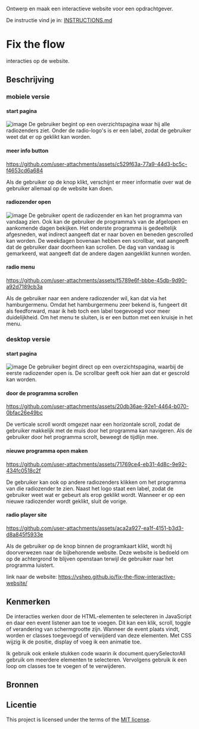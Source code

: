 
Ontwerp en maak een interactieve website voor een opdrachtgever.

De instructie vind je in: [INSTRUCTIONS.md](https://github.com/fdnd-task/fix-the-flow-interactive-website/blob/main/docs/INSTRUCTIONS.md)

# Fix the flow
<!-- Geef je project een titel en schrijf in één zin wat het is -->
interacties op de website.


## Beschrijving
<!-- In de Beschrijving staat hoe je project er uit ziet, hoe het werkt en wat je er mee kan. -->
<!-- Voeg een mooie poster visual toe 📸 -->
### mobiele versie
#### start pagina
![image](https://github.com/user-attachments/assets/8d73da65-43bb-44e0-9720-ff4dd6c85a6b)
De gebruiker begint op een overzichtspagina waar hij alle radiozenders ziet. Onder de radio-logo's is er een label, zodat de gebruiker weet dat er op geklikt kan worden.

#### meer info button

https://github.com/user-attachments/assets/c529f63a-77a9-44d3-bc5c-f4653cd6a684

Als de gebruiker op de knop klikt, verschijnt er meer informatie over wat de gebruiker allemaal op de website kan doen.

#### radiozender open  
![image](https://github.com/user-attachments/assets/92698914-71a5-4b2d-9747-979e84eae33b)
De gebruiker opent de radiozender en kan het programma van vandaag zien. Ook kan de gebruiker de programma’s van de afgelopen en aankomende dagen bekijken. Het onderste programma is gedeeltelijk afgesneden, wat indirect aangeeft dat er naar boven en beneden gescrolled kan worden. De weekdagen bovenaan hebben een scrollbar, wat aangeeft dat de gebruiker daar doorheen kan scrollen. De dag van vandaag is gemarkeerd, wat aangeeft dat de andere dagen aangeklikt kunnen worden.

#### radio menu  

https://github.com/user-attachments/assets/f5789e6f-bbbe-45db-9d90-a92d7189cb3a  

Als de gebruiker naar een andere radiozender wil, kan dat via het hamburgermenu. Omdat het hamburgermenu zeer bekend is, fungeert dit als feedforward, maar ik heb toch een label toegevoegd voor meer duidelijkheid.
Om het menu te sluiten, is er een button met een kruisje in het menu.


### desktop versie
#### start pagina
![image](https://github.com/user-attachments/assets/b52aafa3-340f-4f24-81af-30715927272b)
De gebruiker begint direct op een overzichtspagina, waarbij de eerste radiozender open is. De scrollbar geeft ook hier aan dat er gescrold kan worden.

#### door de programma scrollen

https://github.com/user-attachments/assets/20db36ae-92e1-4464-b070-0bfac26e49bc

De verticale scroll wordt omgezet naar een horizontale scroll, zodat de gebruiker makkelijk met de muis door het programma kan navigeren. Als de gebruiker door het programma scrolt, beweegt de tijdlijn mee.

#### nieuwe programma open maken

https://github.com/user-attachments/assets/71769ce4-eb31-4d8c-9e92-434fc0518c2f

De gebruiker kan ook op andere radiozenders klikken om het programma van die radiozender te zien. Naast het logo staat een label, zodat de gebruiker weet wat er gebeurt als erop geklikt wordt. Wanneer er op een nieuwe radiozender wordt geklikt, sluit de vorige.

#### radio player site

https://github.com/user-attachments/assets/aca2a927-ea1f-4151-b3d3-d8a845f5933e

Als de gebruiker op de knop binnen de programkaart klikt, wordt hij doorverwezen naar de bijbehorende website. Deze website is bedoeld om op de achtergrond te blijven openstaan terwijl de gebruiker naar het programma luistert.

<!-- Voeg een link toe naar Github Pages 🌐-->
link naar de website: https://vsheo.github.io/fix-the-flow-interactive-website/
## Kenmerken
<!-- Bij Kenmerken staat welke technieken zijn gebruikt en hoe. Wat is de HTML structuur? Wat zijn de belangrijkste dingen in CSS? Wat is er met JS gedaan en hoe? -->
De interacties werken door de HTML-elementen te selecteren in JavaScript en daar een event listener aan toe te voegen. Dit kan een klik, scroll, toggle of verandering van schermgrootte zijn. 
Wanneer de event plaats vindt, worden er classes toegevoegd of verwijderd van deze elementen. Met CSS wijzig ik de positie, display of voeg ik een animatie toe.

Ik gebruik ook enkele stukken code waarin ik document.querySelectorAll gebruik om meerdere elementen te selecteren. Vervolgens gebruik ik een loop om classes toe te voegen of te verwijderen.


## Bronnen

## Licentie

This project is licensed under the terms of the [MIT license](./LICENSE).

